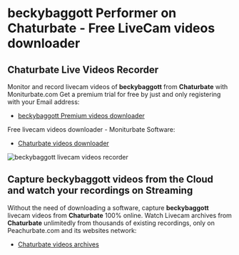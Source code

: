 # beckybaggott Performer on Chaturbate - Free LiveCam videos downloader

## Chaturbate Live Videos Recorder

Monitor and record livecam videos of **beckybaggott** from **Chaturbate** with Moniturbate.com
Get a premium trial for free by just and only registering with your Email address:
* [beckybaggott Premium videos downloader](https://moniturbate.com/request-demo-licence-key.html)

Free livecam videos downloader - Moniturbate Software:
* [Chaturbate videos downloader](https://moniturbate.com/moniturbate-download-software.html)

![beckybaggott livecam videos recorder](https://peachurnet.com/templates/moniturbate-software.png)


## Capture beckybaggott videos from the Cloud and watch your recordings on Streaming

Without the need of downloading a software, capture **beckybaggott** livecam videos from **Chaturbate** 100% online.
Watch Livecam archives from **Chaturbate** unlimitedly from thousands of existing recordings, only on Peachurbate.com and its websites network:
* [Chaturbate videos archives](https://peachurnet.com/)